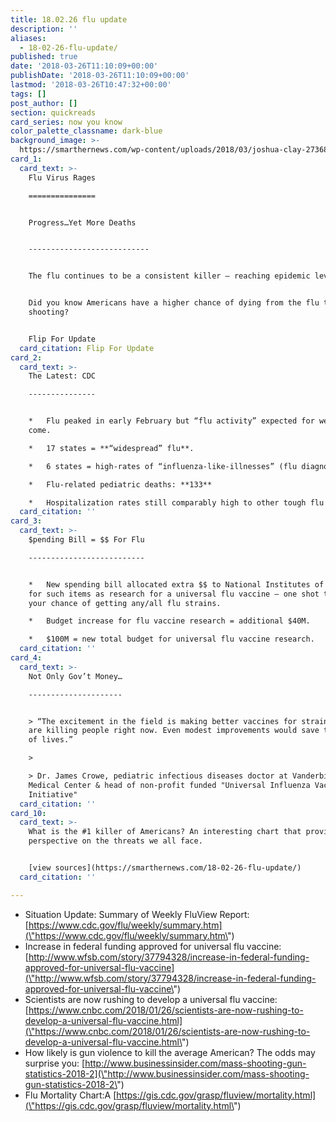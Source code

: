 ```yaml
---
title: 18.02.26 flu update
description: ''
aliases:
  - 18-02-26-flu-update/
published: true
date: '2018-03-26T11:10:09+00:00'
publishDate: '2018-03-26T11:10:09+00:00'
lastmod: '2018-03-26T10:47:32+00:00'
tags: []
post_author: []
section: quickreads
card_series: now you know
color_palette_classname: dark-blue
background_image: >-
  https://smarthernews.com/wp-content/uploads/2018/03/joshua-clay-27368-unsplash-scaled.jpg
card_1:
  card_text: >-
    Flu Virus Rages

    ===============


    Progress…Yet More Deaths  


    ---------------------------


    The flu continues to be a consistent killer – reaching epidemic levels.


    Did you know Americans have a higher chance of dying from the flu than by a
    shooting?


    Flip For Update
  card_citation: Flip For Update
card_2:
  card_text: >-
    The Latest: CDC

    ---------------


    *   Flu peaked in early February but “flu activity” expected for weeks to
    come.

    *   17 states = **“widespread” flu**.

    *   6 states = high-rates of “influenza-like-illnesses” (flu diagnosis TBD).

    *   Flu-related pediatric deaths: **133**

    *   Hospitalization rates still comparably high to other tough flu seasons.
  card_citation: ''
card_3:
  card_text: >-
    $pending Bill = $$ For Flu

    --------------------------


    *   New spending bill allocated extra $$ to National Institutes of Health
    for such items as research for a universal flu vaccine – one shot to lessen
    your chance of getting any/all flu strains.

    *   Budget increase for flu vaccine research = additional $40M.

    *   $100M = new total budget for universal flu vaccine research.
  card_citation: ''
card_4:
  card_text: >-
    Not Only Gov’t Money…

    ---------------------


    > “The excitement in the field is making better vaccines for strains that
    are killing people right now. Even modest improvements would save thousands
    of lives.”

    > 

    > Dr. James Crowe, pediatric infectious diseases doctor at Vanderbilt U.
    Medical Center & head of non-profit funded "Universal Influenza Vaccine
    Initiative"
  card_citation: ''
card_10:
  card_text: >-
    What is the #1 killer of Americans? An interesting chart that provides
    perspective on the threats we all face.


    [view sources](https://smarthernews.com/18-02-26-flu-update/)
  card_citation: ''

---
```

*   Situation Update: Summary of Weekly FluView Report: [https://www.cdc.gov/flu/weekly/summary.htm](\"https://www.cdc.gov/flu/weekly/summary.htm\")
*   Increase in federal funding approved for universal flu vaccine: [http://www.wfsb.com/story/37794328/increase-in-federal-funding-approved-for-universal-flu-vaccine](\"http://www.wfsb.com/story/37794328/increase-in-federal-funding-approved-for-universal-flu-vaccine\")
*   Scientists are now rushing to develop a universal flu vaccine: [https://www.cnbc.com/2018/01/26/scientists-are-now-rushing-to-develop-a-universal-flu-vaccine.html](\"https://www.cnbc.com/2018/01/26/scientists-are-now-rushing-to-develop-a-universal-flu-vaccine.html\")
*   How likely is gun violence to kill the average American? The odds may surprise you: [http://www.businessinsider.com/mass-shooting-gun-statistics-2018-2](\"http://www.businessinsider.com/mass-shooting-gun-statistics-2018-2\")
*   Flu Mortality Chart:A [https://gis.cdc.gov/grasp/fluview/mortality.html](\"https://gis.cdc.gov/grasp/fluview/mortality.html\")